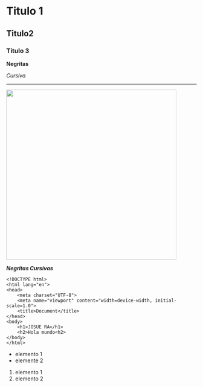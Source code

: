 # Titulo 1
## Titulo2
### Titulo 3

**Negritas**

*Cursiva*
*****

<img src="https://concepto.de/wp-content/uploads/2014/08/programacion-2-e1551291144973.jpg" width=450>

***Negritas Cursivas***
~~~
<!DOCTYPE html>
<html lang="en">
<head>
    <meta charset="UTF-8">
    <meta name="viewport" content="width=device-width, initial-scale=1.0">
    <title>Document</title>
</head>
<body>
    <h1>JOSUE RA</h1>
    <h2>Hola mundo<h2>
</body>
</html>
~~~

- elemento 1
- elemente 2

1. elemento 1
2. elemento 2

